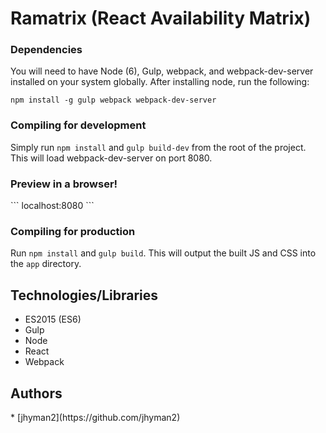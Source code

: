 # Ramatrix (React Availability Matrix)

<h3>Dependencies</h3>
You will need to have Node (6), Gulp, webpack, and webpack-dev-server installed on your system globally. After installing node, run
the following:

```
npm install -g gulp webpack webpack-dev-server
```

<h3>Compiling for development</h3>

Simply run `npm install` and `gulp build-dev` from the root of the project.  This will load webpack-dev-server on port 8080.

<h3>Preview in a browser!</h3>
```
localhost:8080
```

<h3>Compiling for production</h3>

Run `npm install` and `gulp build`. This will output the built JS and CSS into the `app` directory.

<h2>Technologies/Libraries</h2>

* ES2015 (ES6)
* Gulp
* Node
* React
* Webpack

<h2>Authors</h2>
* [jhyman2](https://github.com/jhyman2)